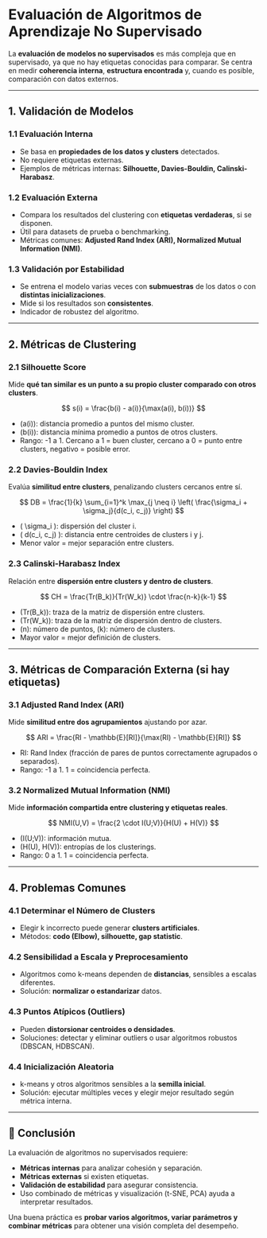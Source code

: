 # Evaluación de Algoritmos de Aprendizaje No Supervisado

La **evaluación de modelos no supervisados** es más compleja que en supervisado, ya que no hay etiquetas conocidas para comparar. Se centra en medir **coherencia interna**, **estructura encontrada** y, cuando es posible, comparación con datos externos.

---

## 1. Validación de Modelos

### 1.1 Evaluación Interna

* Se basa en **propiedades de los datos y clusters** detectados.
* No requiere etiquetas externas.
* Ejemplos de métricas internas: **Silhouette, Davies-Bouldin, Calinski-Harabasz**.

### 1.2 Evaluación Externa

* Compara los resultados del clustering con **etiquetas verdaderas**, si se disponen.
* Útil para datasets de prueba o benchmarking.
* Métricas comunes: **Adjusted Rand Index (ARI), Normalized Mutual Information (NMI)**.

### 1.3 Validación por Estabilidad

* Se entrena el modelo varias veces con **submuestras** de los datos o con **distintas inicializaciones**.
* Mide si los resultados son **consistentes**.
* Indicador de robustez del algoritmo.

---

## 2. Métricas de Clustering

### 2.1 Silhouette Score

Mide **qué tan similar es un punto a su propio cluster comparado con otros clusters**.

$$
s(i) = \frac{b(i) - a(i)}{\max(a(i), b(i))}
$$

* \(a(i)\): distancia promedio a puntos del mismo cluster.
* \(b(i)\): distancia mínima promedio a puntos de otros clusters.
* Rango: -1 a 1. Cercano a 1 = buen cluster, cercano a 0 = punto entre clusters, negativo = posible error.

### 2.2 Davies-Bouldin Index

Evalúa **similitud entre clusters**, penalizando clusters cercanos entre sí.

$$
DB = \frac{1}{k} \sum_{i=1}^k \max_{j \neq i} \left( \frac{\sigma_i + \sigma_j}{d(c_i, c_j)} \right)
$$

* \( \sigma_i \): dispersión del cluster i.
* \( d(c_i, c_j) \): distancia entre centroides de clusters i y j.
* Menor valor = mejor separación entre clusters.

### 2.3 Calinski-Harabasz Index

Relación entre **dispersión entre clusters y dentro de clusters**.

$$
CH = \frac{Tr(B_k)}{Tr(W_k)} \cdot \frac{n-k}{k-1}
$$

* \(Tr(B_k)\): traza de la matriz de dispersión entre clusters.
* \(Tr(W_k)\): traza de la matriz de dispersión dentro de clusters.
* \(n\): número de puntos, \(k\): número de clusters.
* Mayor valor = mejor definición de clusters.

---

## 3. Métricas de Comparación Externa (si hay etiquetas)

### 3.1 Adjusted Rand Index (ARI)

Mide **similitud entre dos agrupamientos** ajustando por azar.

$$
ARI = \frac{RI - \mathbb{E}[RI]}{\max(RI) - \mathbb{E}[RI]}
$$

* RI: Rand Index (fracción de pares de puntos correctamente agrupados o separados).
* Rango: -1 a 1. 1 = coincidencia perfecta.

### 3.2 Normalized Mutual Information (NMI)

Mide **información compartida entre clustering y etiquetas reales**.

$$
NMI(U,V) = \frac{2 \cdot I(U;V)}{H(U) + H(V)}
$$

* \(I(U;V)\): información mutua.
* \(H(U), H(V)\): entropías de los clusterings.
* Rango: 0 a 1. 1 = coincidencia perfecta.

---

## 4. Problemas Comunes

### 4.1 Determinar el Número de Clusters

* Elegir k incorrecto puede generar **clusters artificiales**.
* Métodos: **codo (Elbow), silhouette, gap statistic**.

### 4.2 Sensibilidad a Escala y Preprocesamiento

* Algoritmos como k-means dependen de **distancias**, sensibles a escalas diferentes.
* Solución: **normalizar o estandarizar** datos.

### 4.3 Puntos Atípicos (Outliers)

* Pueden **distorsionar centroides o densidades**.
* Soluciones: detectar y eliminar outliers o usar algoritmos robustos (DBSCAN, HDBSCAN).

### 4.4 Inicialización Aleatoria

* k-means y otros algoritmos sensibles a la **semilla inicial**.
* Solución: ejecutar múltiples veces y elegir mejor resultado según métrica interna.

---

## 📌 Conclusión

La evaluación de algoritmos no supervisados requiere:

* **Métricas internas** para analizar cohesión y separación.
* **Métricas externas** si existen etiquetas.
* **Validación de estabilidad** para asegurar consistencia.
* Uso combinado de métricas y visualización (t-SNE, PCA) ayuda a interpretar resultados.

Una buena práctica es **probar varios algoritmos, variar parámetros y combinar métricas** para obtener una visión completa del desempeño.
